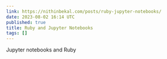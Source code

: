 ```yaml
---
link: https://nithinbekal.com/posts/ruby-jupyter-notebooks/
date: 2023-08-02 16:14 UTC
published: true
title: Ruby and Jupyter Notebooks
tags: []
---
```


Jupyter notebooks and Ruby
